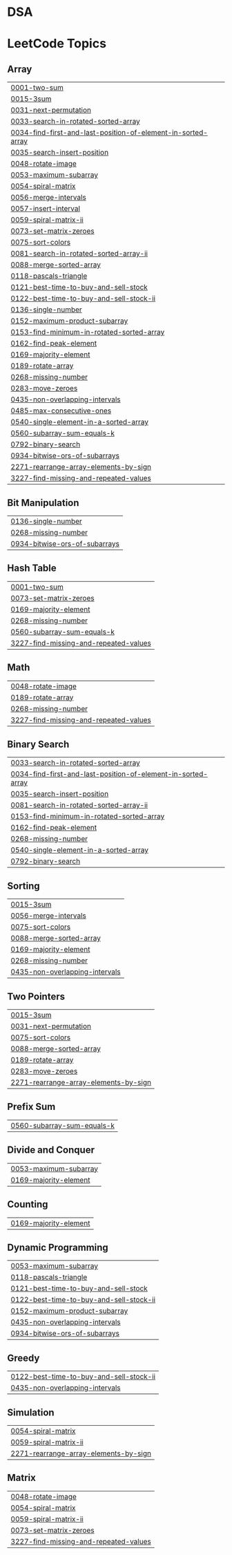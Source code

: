 # DSA
<!---LeetCode Topics Start-->
# LeetCode Topics
## Array
|  |
| ------- |
| [0001-two-sum](https://github.com/saurrabhyadav/DSA/tree/master/0001-two-sum) |
| [0015-3sum](https://github.com/saurrabhyadav/DSA/tree/master/0015-3sum) |
| [0031-next-permutation](https://github.com/saurrabhyadav/DSA/tree/master/0031-next-permutation) |
| [0033-search-in-rotated-sorted-array](https://github.com/saurrabhyadav/DSA/tree/master/0033-search-in-rotated-sorted-array) |
| [0034-find-first-and-last-position-of-element-in-sorted-array](https://github.com/saurrabhyadav/DSA/tree/master/0034-find-first-and-last-position-of-element-in-sorted-array) |
| [0035-search-insert-position](https://github.com/saurrabhyadav/DSA/tree/master/0035-search-insert-position) |
| [0048-rotate-image](https://github.com/saurrabhyadav/DSA/tree/master/0048-rotate-image) |
| [0053-maximum-subarray](https://github.com/saurrabhyadav/DSA/tree/master/0053-maximum-subarray) |
| [0054-spiral-matrix](https://github.com/saurrabhyadav/DSA/tree/master/0054-spiral-matrix) |
| [0056-merge-intervals](https://github.com/saurrabhyadav/DSA/tree/master/0056-merge-intervals) |
| [0057-insert-interval](https://github.com/saurrabhyadav/DSA/tree/master/0057-insert-interval) |
| [0059-spiral-matrix-ii](https://github.com/saurrabhyadav/DSA/tree/master/0059-spiral-matrix-ii) |
| [0073-set-matrix-zeroes](https://github.com/saurrabhyadav/DSA/tree/master/0073-set-matrix-zeroes) |
| [0075-sort-colors](https://github.com/saurrabhyadav/DSA/tree/master/0075-sort-colors) |
| [0081-search-in-rotated-sorted-array-ii](https://github.com/saurrabhyadav/DSA/tree/master/0081-search-in-rotated-sorted-array-ii) |
| [0088-merge-sorted-array](https://github.com/saurrabhyadav/DSA/tree/master/0088-merge-sorted-array) |
| [0118-pascals-triangle](https://github.com/saurrabhyadav/DSA/tree/master/0118-pascals-triangle) |
| [0121-best-time-to-buy-and-sell-stock](https://github.com/saurrabhyadav/DSA/tree/master/0121-best-time-to-buy-and-sell-stock) |
| [0122-best-time-to-buy-and-sell-stock-ii](https://github.com/saurrabhyadav/DSA/tree/master/0122-best-time-to-buy-and-sell-stock-ii) |
| [0136-single-number](https://github.com/saurrabhyadav/DSA/tree/master/0136-single-number) |
| [0152-maximum-product-subarray](https://github.com/saurrabhyadav/DSA/tree/master/0152-maximum-product-subarray) |
| [0153-find-minimum-in-rotated-sorted-array](https://github.com/saurrabhyadav/DSA/tree/master/0153-find-minimum-in-rotated-sorted-array) |
| [0162-find-peak-element](https://github.com/saurrabhyadav/DSA/tree/master/0162-find-peak-element) |
| [0169-majority-element](https://github.com/saurrabhyadav/DSA/tree/master/0169-majority-element) |
| [0189-rotate-array](https://github.com/saurrabhyadav/DSA/tree/master/0189-rotate-array) |
| [0268-missing-number](https://github.com/saurrabhyadav/DSA/tree/master/0268-missing-number) |
| [0283-move-zeroes](https://github.com/saurrabhyadav/DSA/tree/master/0283-move-zeroes) |
| [0435-non-overlapping-intervals](https://github.com/saurrabhyadav/DSA/tree/master/0435-non-overlapping-intervals) |
| [0485-max-consecutive-ones](https://github.com/saurrabhyadav/DSA/tree/master/0485-max-consecutive-ones) |
| [0540-single-element-in-a-sorted-array](https://github.com/saurrabhyadav/DSA/tree/master/0540-single-element-in-a-sorted-array) |
| [0560-subarray-sum-equals-k](https://github.com/saurrabhyadav/DSA/tree/master/0560-subarray-sum-equals-k) |
| [0792-binary-search](https://github.com/saurrabhyadav/DSA/tree/master/0792-binary-search) |
| [0934-bitwise-ors-of-subarrays](https://github.com/saurrabhyadav/DSA/tree/master/0934-bitwise-ors-of-subarrays) |
| [2271-rearrange-array-elements-by-sign](https://github.com/saurrabhyadav/DSA/tree/master/2271-rearrange-array-elements-by-sign) |
| [3227-find-missing-and-repeated-values](https://github.com/saurrabhyadav/DSA/tree/master/3227-find-missing-and-repeated-values) |
## Bit Manipulation
|  |
| ------- |
| [0136-single-number](https://github.com/saurrabhyadav/DSA/tree/master/0136-single-number) |
| [0268-missing-number](https://github.com/saurrabhyadav/DSA/tree/master/0268-missing-number) |
| [0934-bitwise-ors-of-subarrays](https://github.com/saurrabhyadav/DSA/tree/master/0934-bitwise-ors-of-subarrays) |
## Hash Table
|  |
| ------- |
| [0001-two-sum](https://github.com/saurrabhyadav/DSA/tree/master/0001-two-sum) |
| [0073-set-matrix-zeroes](https://github.com/saurrabhyadav/DSA/tree/master/0073-set-matrix-zeroes) |
| [0169-majority-element](https://github.com/saurrabhyadav/DSA/tree/master/0169-majority-element) |
| [0268-missing-number](https://github.com/saurrabhyadav/DSA/tree/master/0268-missing-number) |
| [0560-subarray-sum-equals-k](https://github.com/saurrabhyadav/DSA/tree/master/0560-subarray-sum-equals-k) |
| [3227-find-missing-and-repeated-values](https://github.com/saurrabhyadav/DSA/tree/master/3227-find-missing-and-repeated-values) |
## Math
|  |
| ------- |
| [0048-rotate-image](https://github.com/saurrabhyadav/DSA/tree/master/0048-rotate-image) |
| [0189-rotate-array](https://github.com/saurrabhyadav/DSA/tree/master/0189-rotate-array) |
| [0268-missing-number](https://github.com/saurrabhyadav/DSA/tree/master/0268-missing-number) |
| [3227-find-missing-and-repeated-values](https://github.com/saurrabhyadav/DSA/tree/master/3227-find-missing-and-repeated-values) |
## Binary Search
|  |
| ------- |
| [0033-search-in-rotated-sorted-array](https://github.com/saurrabhyadav/DSA/tree/master/0033-search-in-rotated-sorted-array) |
| [0034-find-first-and-last-position-of-element-in-sorted-array](https://github.com/saurrabhyadav/DSA/tree/master/0034-find-first-and-last-position-of-element-in-sorted-array) |
| [0035-search-insert-position](https://github.com/saurrabhyadav/DSA/tree/master/0035-search-insert-position) |
| [0081-search-in-rotated-sorted-array-ii](https://github.com/saurrabhyadav/DSA/tree/master/0081-search-in-rotated-sorted-array-ii) |
| [0153-find-minimum-in-rotated-sorted-array](https://github.com/saurrabhyadav/DSA/tree/master/0153-find-minimum-in-rotated-sorted-array) |
| [0162-find-peak-element](https://github.com/saurrabhyadav/DSA/tree/master/0162-find-peak-element) |
| [0268-missing-number](https://github.com/saurrabhyadav/DSA/tree/master/0268-missing-number) |
| [0540-single-element-in-a-sorted-array](https://github.com/saurrabhyadav/DSA/tree/master/0540-single-element-in-a-sorted-array) |
| [0792-binary-search](https://github.com/saurrabhyadav/DSA/tree/master/0792-binary-search) |
## Sorting
|  |
| ------- |
| [0015-3sum](https://github.com/saurrabhyadav/DSA/tree/master/0015-3sum) |
| [0056-merge-intervals](https://github.com/saurrabhyadav/DSA/tree/master/0056-merge-intervals) |
| [0075-sort-colors](https://github.com/saurrabhyadav/DSA/tree/master/0075-sort-colors) |
| [0088-merge-sorted-array](https://github.com/saurrabhyadav/DSA/tree/master/0088-merge-sorted-array) |
| [0169-majority-element](https://github.com/saurrabhyadav/DSA/tree/master/0169-majority-element) |
| [0268-missing-number](https://github.com/saurrabhyadav/DSA/tree/master/0268-missing-number) |
| [0435-non-overlapping-intervals](https://github.com/saurrabhyadav/DSA/tree/master/0435-non-overlapping-intervals) |
## Two Pointers
|  |
| ------- |
| [0015-3sum](https://github.com/saurrabhyadav/DSA/tree/master/0015-3sum) |
| [0031-next-permutation](https://github.com/saurrabhyadav/DSA/tree/master/0031-next-permutation) |
| [0075-sort-colors](https://github.com/saurrabhyadav/DSA/tree/master/0075-sort-colors) |
| [0088-merge-sorted-array](https://github.com/saurrabhyadav/DSA/tree/master/0088-merge-sorted-array) |
| [0189-rotate-array](https://github.com/saurrabhyadav/DSA/tree/master/0189-rotate-array) |
| [0283-move-zeroes](https://github.com/saurrabhyadav/DSA/tree/master/0283-move-zeroes) |
| [2271-rearrange-array-elements-by-sign](https://github.com/saurrabhyadav/DSA/tree/master/2271-rearrange-array-elements-by-sign) |
## Prefix Sum
|  |
| ------- |
| [0560-subarray-sum-equals-k](https://github.com/saurrabhyadav/DSA/tree/master/0560-subarray-sum-equals-k) |
## Divide and Conquer
|  |
| ------- |
| [0053-maximum-subarray](https://github.com/saurrabhyadav/DSA/tree/master/0053-maximum-subarray) |
| [0169-majority-element](https://github.com/saurrabhyadav/DSA/tree/master/0169-majority-element) |
## Counting
|  |
| ------- |
| [0169-majority-element](https://github.com/saurrabhyadav/DSA/tree/master/0169-majority-element) |
## Dynamic Programming
|  |
| ------- |
| [0053-maximum-subarray](https://github.com/saurrabhyadav/DSA/tree/master/0053-maximum-subarray) |
| [0118-pascals-triangle](https://github.com/saurrabhyadav/DSA/tree/master/0118-pascals-triangle) |
| [0121-best-time-to-buy-and-sell-stock](https://github.com/saurrabhyadav/DSA/tree/master/0121-best-time-to-buy-and-sell-stock) |
| [0122-best-time-to-buy-and-sell-stock-ii](https://github.com/saurrabhyadav/DSA/tree/master/0122-best-time-to-buy-and-sell-stock-ii) |
| [0152-maximum-product-subarray](https://github.com/saurrabhyadav/DSA/tree/master/0152-maximum-product-subarray) |
| [0435-non-overlapping-intervals](https://github.com/saurrabhyadav/DSA/tree/master/0435-non-overlapping-intervals) |
| [0934-bitwise-ors-of-subarrays](https://github.com/saurrabhyadav/DSA/tree/master/0934-bitwise-ors-of-subarrays) |
## Greedy
|  |
| ------- |
| [0122-best-time-to-buy-and-sell-stock-ii](https://github.com/saurrabhyadav/DSA/tree/master/0122-best-time-to-buy-and-sell-stock-ii) |
| [0435-non-overlapping-intervals](https://github.com/saurrabhyadav/DSA/tree/master/0435-non-overlapping-intervals) |
## Simulation
|  |
| ------- |
| [0054-spiral-matrix](https://github.com/saurrabhyadav/DSA/tree/master/0054-spiral-matrix) |
| [0059-spiral-matrix-ii](https://github.com/saurrabhyadav/DSA/tree/master/0059-spiral-matrix-ii) |
| [2271-rearrange-array-elements-by-sign](https://github.com/saurrabhyadav/DSA/tree/master/2271-rearrange-array-elements-by-sign) |
## Matrix
|  |
| ------- |
| [0048-rotate-image](https://github.com/saurrabhyadav/DSA/tree/master/0048-rotate-image) |
| [0054-spiral-matrix](https://github.com/saurrabhyadav/DSA/tree/master/0054-spiral-matrix) |
| [0059-spiral-matrix-ii](https://github.com/saurrabhyadav/DSA/tree/master/0059-spiral-matrix-ii) |
| [0073-set-matrix-zeroes](https://github.com/saurrabhyadav/DSA/tree/master/0073-set-matrix-zeroes) |
| [3227-find-missing-and-repeated-values](https://github.com/saurrabhyadav/DSA/tree/master/3227-find-missing-and-repeated-values) |
<!---LeetCode Topics End-->